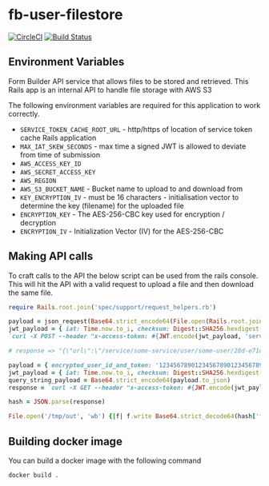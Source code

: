 # fb-user-filestore
[![CircleCI](https://circleci.com/gh/ministryofjustice/fb-user-filestore/tree/master.svg?style=svg)](https://circleci.com/gh/ministryofjustice/fb-user-filestore/tree/master)
[![Build Status](https://travis-ci.org/ministryofjustice/fb-user-filestore.svg?branch=master)](https://travis-ci.org/ministryofjustice/fb-user-filestore)

## Environment Variables

Form Builder API service that allows files to be stored and retrieved. This
Rails app is an internal API to handle file storage with AWS S3

The following environment variables are required for this application to work
correctly.

- `SERVICE_TOKEN_CACHE_ROOT_URL` - http/https of location of service token cache Rails application
- `MAX_IAT_SKEW_SECONDS` - max time a signed JWT is allowed to deviate from time of submission
- `AWS_ACCESS_KEY_ID`
- `AWS_SECRET_ACCESS_KEY`
- `AWS_REGION`
- `AWS_S3_BUCKET_NAME` - Bucket name to upload to and download from
- `KEY_ENCRYPTION_IV` - must be 16 characters - initialisation vector to determine the key (filename) for the uploaded file
- `ENCRYPTION_KEY` - The AES-256-CBC key used for encryption / decryption
- `ENCRYPTION_IV` - Initialization Vector (IV) for the AES-256-CBC

## Making API calls

To craft calls to the API the below script can be used from the rails console.
This will hit the API with a valid request to upload a file and then download
the same file.

```ruby
require Rails.root.join('spec/support/request_helpers.rb')

payload = json_request(Base64.strict_encode64(File.open(Rails.root.join('spec/fixtures/files/image.png')).read));
jwt_payload = { iat: Time.now.to_i, checksum: Digest::SHA256.hexdigest(payload.to_json) }
`curl -X POST --header "x-access-token: #{JWT.encode(jwt_payload, 'service-token', 'HS256')}" --header "Content-Type: application/JSON" --data '#{payload.to_json}' http://localhost:3000/service/some-service/user/some-user`

# response => "{\"url\":\"/service/some-service/user/some-user/28d-e71c352d0852ab802592a02168877dc255d9c839a7537d91efed04a5865549c1\",\"size\":173,\"type\":\"image/png\",\"date\":1554734786}"

payload = { encrypted_user_id_and_token: '12345678901234567890123456789012', iat: Time.now.to_i }
jwt_payload = { iat: Time.now.to_i, checksum: Digest::SHA256.hexdigest(payload.to_json) }
query_string_payload = Base64.strict_encode64(payload.to_json)
response = `curl -X GET --header "x-access-token: #{JWT.encode(jwt_payload, 'service-token', 'HS256')}" http://localhost:3000/service/some-service/user/some-user/28d-e71c352d0852ab802592a02168877dc255d9c839a7537d91efed04a5865549c1?payload=#{query_string_payload}`

hash = JSON.parse(response)

File.open('/tmp/out', 'wb') {|f| f.write Base64.strict_decode64(hash['file']) }
```

## Building docker image

You can build a docker image with the following command

```sh
docker build .
```
